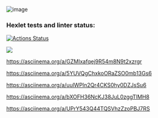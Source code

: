 ![image](https://user-images.githubusercontent.com/113057594/233787439-b0c3f72a-1bda-459f-aff3-a23b50b7f287.png)


### Hexlet tests and linter status:
[![Actions Status](https://github.com/qhp21/frontend-project-44/workflows/hexlet-check/badge.svg)](https://github.com/qhp21/frontend-project-44/actions)


<a href="https://codeclimate.com/github/qhp21/frontend-project-44/maintainability"><img src="https://api.codeclimate.com/v1/badges/19758556731c6f135019/maintainability" /></a>

https://asciinema.org/a/GZMlxafqej9R54m8N9t2xzrgr

https://asciinema.org/a/5YUVQgChxkoORaZSO0mb13Gs6

https://asciinema.org/a/uulWPln2Qr4CKS0hy0DZJsSu6

https://asciinema.org/a/bXOFH36NcKJ38JuL0zggTlMH8

https://asciinema.org/a/UPrY543Q44TQSVhzZzoPBJ7RS

